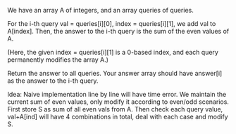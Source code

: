 We have an array A of integers, and an array queries of queries.

For the i-th query val = queries[i][0], index = queries[i][1], we add val to A[index].  Then, the answer to the i-th query is the sum of the even values of A.

(Here, the given index = queries[i][1] is a 0-based index, and each query permanently modifies the array A.)

Return the answer to all queries.  Your answer array should have answer[i] as the answer to the i-th query.

 
Idea:
Naive implementation line by line will have time error. 
We maintain the current sum of even values, only modify it according to even/odd scenarios.
First store S as sum of all even vals from A.
Then check each query value, val+A[ind] will have 4 combinations in total, deal with each case and modify S.

